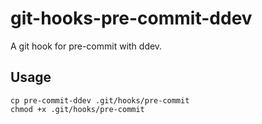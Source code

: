 # git-hooks-pre-commit-ddev
A git hook for pre-commit with ddev.
## Usage
```
cp pre-commit-ddev .git/hooks/pre-commit
chmod +x .git/hooks/pre-commit
```
